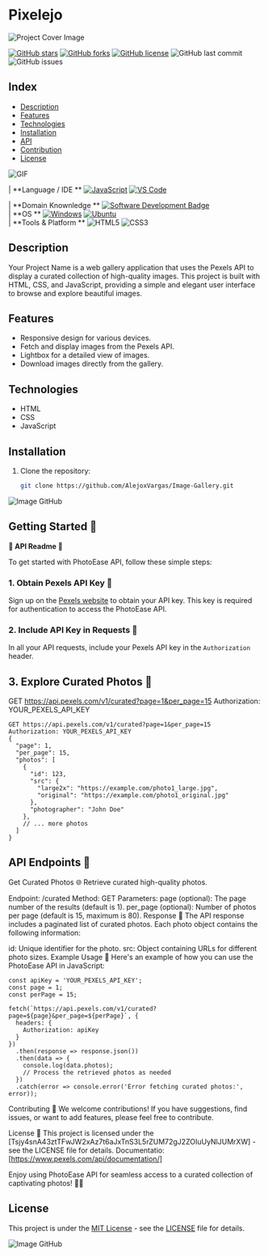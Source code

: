 # Pixelejo

![Project Cover Image](https://github.com/BEPb/BEPb/blob/main/src/header_.png?raw=true)

[![GitHub stars](https://img.shields.io/github/stars/AlejoxVargas/Image-Gallery.svg)](https://github.com/AlejoxVargas/Image-Gallery/stargazers)
[![GitHub forks](https://img.shields.io/github/forks/AlejoxVargas/Image-Gallery.svg)](https://github.com/AlejoxVargas/Image-Gallery/network)
[![GitHub license](https://img.shields.io/github/license/AlejoxVargas/Image-Gallery.svg)](https://github.com/AlejoxVargas/Image-Gallery/blob/main/LICENSE)
![GitHub last commit](https://img.shields.io/github/last-commit/AlejoxVargas/Image-Gallery.svg)
![GitHub issues](https://img.shields.io/github/issues/AlejoxVargas/Image-Gallery.svg)

## Index

- [Description](#description)
- [Features](#features)
- [Technologies](#technologies)
- [Installation](#installation)
- [API](#usage)
- [Contribution](#contribution)
- [License](#license)
  
![GIF](https://user-images.githubusercontent.com/74038190/225813708-98b745f2-7d22-48cf-9150-083f1b00d6c9.gif)

<!---skils for the project--->

| **Language / IDE **                               [![JavaScript](https://img.shields.io/badge/JavaScript-ES6-yellow)](https://developer.mozilla.org/en-US/docs/Web/JavaScript)
[![VS Code](https://img.shields.io/badge/VS_Code-blue)](https://code.visualstudio.com/)
                                                                                                                                                                                                                                                                                                                                                                                                                                                                                                                                                                                                     
| **Domain Knownledge **                            [![Software Development Badge](https://img.shields.io/badge/-Software%20Development-FF6600?style=flat&logoColor=white)](https://github.com/search?q=user%3ABEPb&type=Repositories)                                                                                                                                                                                                                                                                                                                                                                                                                                                                                                                                                                                                                                                                          
| **OS                **                            <a target="_blank" rel="noopener noreferrer" href="https://camo.githubusercontent.com/b44114213a5a462903bd69611bb6846f1dc41fe6f3230bd37c67c3d4eb65f08c/68747470733a2f2f696d672e736869656c64732e696f2f62616467652f2d57696e646f77732d626c61636b3f7374796c653d666c61742d737175617265266c6f676f3d77696e646f7773266c6f676f436f6c6f723d626c7565"><img src="https://camo.githubusercontent.com/b44114213a5a462903bd69611bb6846f1dc41fe6f3230bd37c67c3d4eb65f08c/68747470733a2f2f696d672e736869656c64732e696f2f62616467652f2d57696e646f77732d626c61636b3f7374796c653d666c61742d737175617265266c6f676f3d77696e646f7773266c6f676f436f6c6f723d626c7565" alt="Windows" data-canonical-src="https://img.shields.io/badge/-Windows-black?style=flat-square&amp;logo=windows&amp;logoColor=blue" style="max-width: 100%;"></a> <a target="_blank" rel="noopener noreferrer" href="https://camo.githubusercontent.com/9c4bc049e33f41f122342a1714ccf872c34098a9f2c593c33c2322cf0129fa04/68747470733a2f2f696d672e736869656c64732e696f2f62616467652f2d5562756e74752d626c61636b3f7374796c653d666c61742d737175617265266c6f676f3d7562756e7475"><img src="https://camo.githubusercontent.com/9c4bc049e33f41f122342a1714ccf872c34098a9f2c593c33c2322cf0129fa04/68747470733a2f2f696d672e736869656c64732e696f2f62616467652f2d5562756e74752d626c61636b3f7374796c653d666c61742d737175617265266c6f676f3d7562756e7475" alt="Ubuntu" data-canonical-src="https://img.shields.io/badge/-Ubuntu-black?style=flat-square&amp;logo=ubuntu" style="max-width: 100%;"></a>                                                                                                                                                                                                                                                                           
| **Tools & Platform **                             ![HTML5](https://img.shields.io/badge/HTML5-E34F26?style=for-the-badge&logo=html5&logoColor=white) ![CSS3](https://img.shields.io/badge/CSS3-1572B6?style=for-the-badge&logo=css3&logoColor=white)                                                                                                                                                                                                                                                                                                                                                                                                                                                                                                    

<!-- GitHub stats graph -->

## Description

Your Project Name is a web gallery application that uses the Pexels API to display a curated collection of high-quality images. This project is built with HTML, CSS, and JavaScript, providing a simple and elegant user interface to browse and explore beautiful images.


## Features

- Responsive design for various devices.
- Fetch and display images from the Pexels API.
- Lightbox for a detailed view of images.
- Download images directly from the gallery.

## Technologies

- HTML
- CSS
- JavaScript

## Installation

1. Clone the repository:
   ```bash
   git clone https://github.com/AlejoxVargas/Image-Gallery.git

![Image GitHub](https://media0.giphy.com/headers/GitHub/w8ZJLtJbmuph.gif)


## Getting Started 🚀
**🌟 API Readme 🌟**

To get started with PhotoEase API, follow these simple steps:

### 1. Obtain Pexels API Key 🔑

Sign up on the [Pexels website](https://www.pexels.com/api/) to obtain your API key. This key is required for authentication to access the PhotoEase API.

### 2. Include API Key in Requests 📡

In all your API requests, include your Pexels API key in the `Authorization` header.

## 3. Explore Curated Photos 📸
GET https://api.pexels.com/v1/curated?page=1&per_page=15
Authorization: YOUR_PEXELS_API_KEY

```http
GET https://api.pexels.com/v1/curated?page=1&per_page=15
Authorization: YOUR_PEXELS_API_KEY
{
  "page": 1,
  "per_page": 15,
  "photos": [
    {
      "id": 123,
      "src": {
        "large2x": "https://example.com/photo1_large.jpg",
        "original": "https://example.com/photo1_original.jpg"
      },
      "photographer": "John Doe"
    },
    // ... more photos
  ]
}
```
## API Endpoints 🚧
Get Curated Photos 🌐
Retrieve curated high-quality photos.

Endpoint: /curated
Method: GET
Parameters:
page (optional): The page number of the results (default is 1).
per_page (optional): Number of photos per page (default is 15, maximum is 80).
Response 🎉
The API response includes a paginated list of curated photos. Each photo object contains the following information:

id: Unique identifier for the photo.
src: Object containing URLs for different photo sizes.
Example Usage 🚀
Here's an example of how you can use the PhotoEase API in JavaScript:
```
const apiKey = 'YOUR_PEXELS_API_KEY';
const page = 1;
const perPage = 15;

fetch(`https://api.pexels.com/v1/curated?page=${page}&per_page=${perPage}`, {
  headers: {
    Authorization: apiKey
  }
})
  .then(response => response.json())
  .then(data => {
    console.log(data.photos);
    // Process the retrieved photos as needed
  })
  .catch(error => console.error('Error fetching curated photos:', error));
```
Contributing 🤝
We welcome contributions! If you have suggestions, find issues, or want to add features, please feel free to contribute.

License 📄
This project is licensed under the [Tsjy4snA43ztTFwJW2xAz7t6aJxTnS3L5rZUM72gJ2ZOIuUyNlJUMrXW] - see the LICENSE file for details.
Documentatio: [https://www.pexels.com/api/documentation/]

Enjoy using PhotoEase API for seamless access to a curated collection of captivating photos! 🌈✨


## License

This project is under the [MIT License](LICENSE) - see the [LICENSE](LICENSE) file for details.

![Image GitHub](https://techcrunch.com/wp-content/uploads/2015/08/safe_image.gif?w=430&h=230&crop=1)
